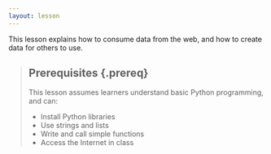 ```yaml
---
layout: lesson
---
```

This lesson explains how to consume data from the web,
and how to create data for others to use.

> ## Prerequisites {.prereq}
>
> This lesson assumes learners understand basic Python programming,
> and can:
>
> *   Install Python libraries
> *   Use strings and lists
> *   Write and call simple functions
> *   Access the Internet in class
